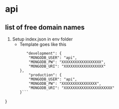 # api
## list of free domain names
1. Setup index.json in env folder
    - Template goes like this 
        ```{
           "development": {
            "MONGODB_USER": "api",
            "MONGODB_PW": "XXXXXXXXXXXXXXXXXX",
            "MONGODB_URI": "XXXXXXXXXXXXXXXXXX"
        }, 
            "production": {      
            "MONGODB_USER": "api",
            "MONGODB_PW": "XXXXXXXXXXXXXXXX",
            "MONGODB_URI": "XXXXXXXXXXXXXXXXXXXXXX"
        }```
}

